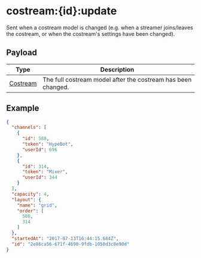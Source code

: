 # costream:{id}:update

Sent when a costream model is changed (e.g. when a streamer joins/leaves the costream, or when the costream&#x27;s settings have been changed).

## Payload
|Type|Description|
|----|-----------|
|[Costream](/rest/index.html#Costream)|The full costream model after the costream has been changed.|

## Example
```json
{
  "channels": [
    {
      "id": 588,
      "token": "HypeBot",
      "userId": 696
    },
    {
      "id": 314,
      "token": "Mixer",
      "userId": 344
    }
  ],
  "capacity": 4,
  "layout": {
    "name": "grid",
    "order": [
      588,
      314
    ]
  },
  "startedAt": "2017-07-13T16:44:15.684Z",
  "id": "2e86ca56-671f-4690-9fdb-1050d3c8e90d"
}
```

